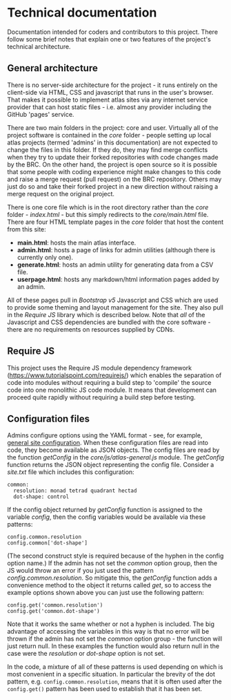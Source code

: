 # Technical documentation
Documentation intended for coders and contributors to this project. There follow some brief notes that explain one or two features of the project's  technical architecture.

## General architecture
There is no server-side architecture for the project - it runs entirely on the client-side via HTML, CSS and javascript that runs in the user's browser. That makes it possible to implement atlas sites via any internet service provider that can host static files - i.e. almost any provider including the GitHub 'pages' service.

There are two main folders in the project: core and user. Virtually all of the project software is contained in the *core* folder - people setting up local atlas projects (termed 'admins' in this documentation) are not expected to change the files in this folder. If they do, they may find merge conflicts when they try to update their forked repositories with code changes made by the BRC. On the other hand, the project is open source so it is possible that some people with coding experience might make changes to this code and raise a merge request (pull request) on the BRC repository. Others may just do so and take their forked project in a new direction without raising a merge request on the original project.

There is one core file which is in the root directory rather than the *core* folder - *index.html* - but this simply redirects to the *core/main.html* file. There are four HTML template pages in the *core* folder that host the content from this site:
- **main.html**: hosts the main atlas interface.
- **admin.html**: hosts a page of links for admin utilities (although there is currently only one).
- **generate.html**: hosts an admin utility for generating data from a CSV file.
- **userpage.html**: hosts any markdown/html information pages added by an admin.

All of these pages pull in *Bootstrap v5* Javascript and CSS which are used to provide some theming and layout management for the site. They also pull in the *Require JS* library which is described below. Note that *all* of the Javascript and CSS dependencies are bundled with the core software - there are no requirements on resources supplied by CDNs.

## Require JS
This project uses the Require JS module dependency framework (https://www.tutorialspoint.com/requirejs/) which enables the separation of code into modules without requiring a build step to 'compile' the source code into one monolithic JS code module. It means that development can proceed quite rapidly without requiring a build step before testing.

## Configuration files
Admins configure options using the YAML format - see, for example, [general site configuration](./docs-site-config.md). When these configuration files are read into code, they become available as JSON objects. The config files are read by the function *getConfig* in the *core/js/atlas-general.js* module. The *getConfig* function returns the JSON object representing the config file. Consider a *site.txt* file which includes this configuration:
```
common:
  resolution: monad tetrad quadrant hectad
  dot-shape: control
```
If the config object returned by *getConfig* function is assigned to the variable *config*, then the config variables would be available via these patterns:
```
config.common.resolution
config.common['dot-shape']
```
(The second construct style is required because of the hyphen in the config option name.) If the admin has not set the *common* option group, then the JS would throw an error if you just used the pattern *config.common.resolution*. So mitigate this, the *getConfig* function adds a convenience method to the object it returns called *get*, so to access the example options shown above you can just use the following pattern:
```
config.get('common.resolution')
config.get('common.dot-shape')
```
Note that it works the same whether or not a hyphen is included. The big advantage of accessing the variables in this way is that no error will be thrown if the admin has not set the *common* option group - the function will just return null. In these examples the function would also return null in the case were the *resolution* or *dot-shape* option is not set.

In the code, a mixture of all of these patterns is used depending on which is most convenient in a specific situation. In particular the brevity of the dot pattern, e.g. `config.common.resolution`, means that it is often used after the `config.get()` pattern has been used to establish that it has been set.

